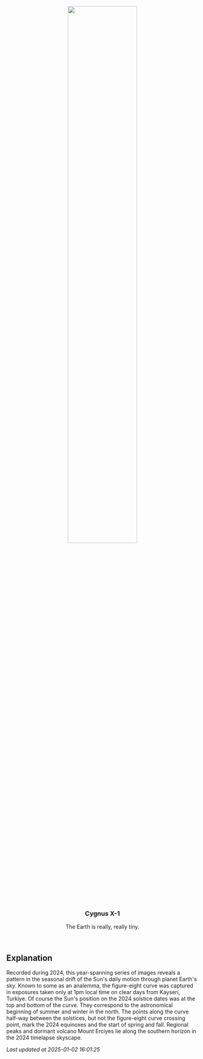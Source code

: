 <p align='center'>
    <img src='https://apod.nasa.gov/apod/image/2501/solaranalemma2024-4-5BetulT1024.jpeg' width='60%' />
    <h3 align="center">Cygnus X-1</h3>
    <p align="center">The Earth is really, really tiny.</p>
</p>
<br/>

Explanation
--
Recorded during 2024, this year-spanning series of images reveals a pattern in the seasonal drift of the Sun's daily motion through planet Earth's sky. Known to some as an analemma, the figure-eight curve was captured in exposures taken only at 1pm local time on clear days from Kayseri, Turkiye. Of course the Sun's position on the 2024 solstice dates was at the top and bottom of the curve. They correspond to the astronomical beginning of summer and winter in the north. The points along the curve half-way between the solstices, but not the figure-eight curve crossing point, mark the 2024 equinoxes and the start of spring and fall. Regional peaks and dormant volcano Mount Erciyes lie along the southern horizon in the 2024 timelapse skyscape.


*Last updated at 2025-01-02 16:01:25*

